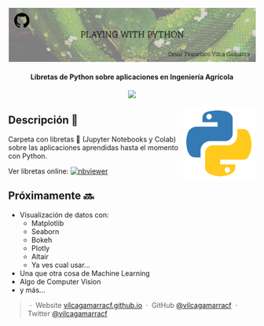 <p align='center'>
   <img src='Github Cover - Playing with Python.png'/>
</p>

<h4 align="center"> Libretas de Python sobre aplicaciones en Ingeniería Agrícola</h4>

<p align='center'>
   <img src='https://img.shields.io/github/last-commit/vilcagamarracf/Playing-with-Python?color=g'/>
</p>

<!-- <center>
   <div class='row'>
   <img src='https://colab.research.google.com/img/colab_favicon_256px.png' width=10%>
   <img src='https://www.dataquest.io/wp-content/uploads/2020/05/python_logo.png' width=10%>
   <img src='https://upload.wikimedia.org/wikipedia/commons/thumb/3/38/Jupyter_logo.svg/883px-Jupyter_logo.svg.png' width=8%>
   <img src= 'https://media1.tenor.com/images/48e1afc1fbdc8fa9ed3a8ab5ebb04b91/tenor.gif' width=14%>
   </div>
 </center> -->

<img src="python_logo.png" align="right" width="150" />

## Descripción 🚀

Carpeta con libretas 📓 (Jupyter Notebooks y Colab) sobre las aplicaciones aprendidas hasta el momento con Python.

Ver libretas online: 
[![nbviewer](https://raw.githubusercontent.com/jupyter/design/master/logos/Badges/nbviewer_badge.svg)](https://nbviewer.jupyter.org/github/vilcagamarracf/Playing-with-Python/tree/main/jupyter_notebooks/)

## Próximamente 🔜

- Visualización de datos con:
  - Matplotlib
  - Seaborn
  - Bokeh
  - Plotly
  - Altair
  - Ya ves cual usar...
- Una que otra cosa de Machine Learning 
- Algo de Computer Vision
- y más...

> &nbsp;&middot;&nbsp; Website [vilcagamarracf.github.io](https://vilcagamarracf.github.io/) &nbsp;&middot;&nbsp;
> GitHub [@vilcagamarracf](https://github.com/vilcagamarracf) &nbsp;&middot;&nbsp;
> Twitter [@vilcagamarracf](https://twitter.com/vilcagamarracf)
